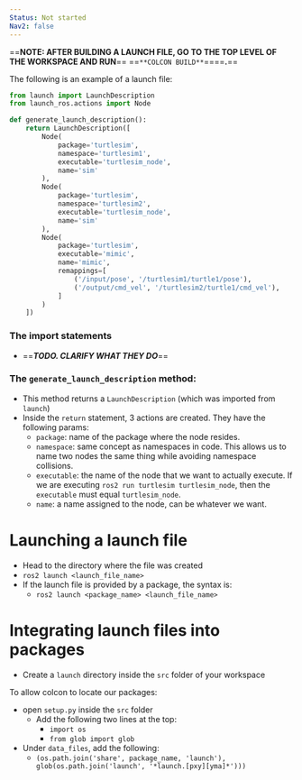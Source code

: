 ```yaml
---
Status: Not started
Nav2: false
---
```

==**NOTE: AFTER BUILDING A LAUNCH FILE, GO TO THE TOP LEVEL OF THE WORKSPACE AND RUN**== ==`**COLCON BUILD**`====**.**==

  

  

The following is an example of a launch file:

```Python
from launch import LaunchDescription
from launch_ros.actions import Node

def generate_launch_description():
    return LaunchDescription([
        Node(
            package='turtlesim',
            namespace='turtlesim1',
            executable='turtlesim_node',
            name='sim'
        ),
        Node(
            package='turtlesim',
            namespace='turtlesim2',
            executable='turtlesim_node',
            name='sim'
        ),
        Node(
            package='turtlesim',
            executable='mimic',
            name='mimic',
            remappings=[
                ('/input/pose', '/turtlesim1/turtle1/pose'),
                ('/output/cmd_vel', '/turtlesim2/turtle1/cmd_vel'),
            ]
        )
    ])
```

  

### The import statements

- ==_**TODO. CLARIFY WHAT THEY DO**_==

  

### The `generate_launch_description` method:

- This method returns a `LaunchDescription` (which was imported from `launch`)
- Inside the `return` statement, 3 actions are created. They have the following params:
    - `package`: name of the package where the node resides.
    - `namespace`: same concept as namespaces in code. This allows us to name two nodes the same thing while avoiding namespace collisions.
    - `executable`: the name of the node that we want to actually execute. If we are executing `ros2 run turtlesim turtlesim_node`, then the `executable` must equal `turtlesim_node`.
    - `name`: a name assigned to the node, can be whatever we want.

  

# Launching a launch file

- Head to the directory where the file was created
- `ros2 launch <launch_file_name>`
- If the launch file is provided by a package, the syntax is:
    - `ros2 launch <package_name> <launch_file_name>`

  

# Integrating launch files into packages

- Create a `launch` directory inside the `src` folder of your workspace

  

To allow colcon to locate our packages:

- open `setup.py` inside the `src` folder
    - Add the following two lines at the top:
        - `import os`
        - `from glob import glob`
- Under `data_files`, add the following:
    - `(os.path.join('share', package_name, 'launch'), glob(os.path.join('launch', '*launch.[pxy][yma]*')))`